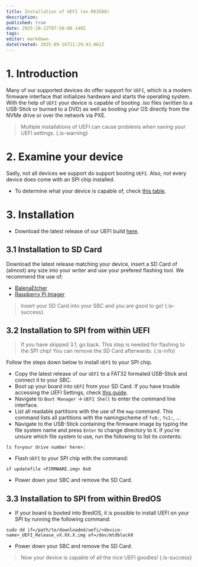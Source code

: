 ```yaml
---
title: Installation of UEFI (on RK3588)
description: 
published: true
date: 2025-10-22T07:50:08.140Z
tags: 
editor: markdown
dateCreated: 2025-09-16T11:29:43.061Z
---
```


# 1. Introduction
Many of our supported devices do offer support for `UEFI`, which is a modern firmware interface that initializes hardware and starts the operating system. With the help of `UEFI` your device is capable of booting .iso files (written to a USB-Stick or burned to a DVD) as well as booting your OS directly from the NVMe drive or over the network via PXE.

> Multiple installations of UEFI can cause problems when saving your UEFI settings.
{.is-warning}


# 2. Examine your device
Sadly, not all devices we support do support booting `UEFI`. Also, not every device does come with an SPI chip installed. 


- To determine what your device is capable of, check [this table](/en/table-of-supported-devices).

# 3. Installation
- Download the latest release of our UEFI build [here](https://github.com/BredOS/edk2-rk3588/releases).

## 3.1 Installation to SD Card
Download the latest release matching your device, insert a SD Card of (almost) any size into your writer and use your prefered flashing tool. We recommend the use of:

- [BalenaEtcher](https://etcher.balena.io/)
- [Raspberry Pi Imager](https://github.com/raspberrypi/rpi-imager)
> 
> Insert your SD Card into your SBC and you are good to go!
{.is-success}

## 3.2 Installation to SPI from within UEFI
> If you have skipped 3.1, go back. This step is needed for flashing to the SPI chip!
> You can remove the SD Card afterwards.
{.is-info}

Follow the steps down below to install `UEFI` to your SPI chip.

- Copy the latest release of our `UEFI` to a FAT32 formated USB-Stick and connect it to your SBC. 
- Boot up your board into `UEFI` from your SD Card. If you have trouble accessing the UEFI Settings, check [this guide](/en/how-to/change-default-boot-order-rk3588#2.1-Accessing-the-Boot-Menu).
- Navigate to `Boot Manager` -> `UEFI Shell` to enter the command line interface.
- List all readable partitions with the use of the `map` command. This command lists all partitions with the namingscheme of `fs0:`, `fs1:`, ...
- Navigate to the USB-Stick containing the firmware image by typing the file system name and press `Enter` to change directory to it. If you're unsure which file system to use, run the following to list its contents:
```
ls fs<your drive number here>: 
```

- Flash `UEFI` to your SPI chip with the command:
```
sf updatefile <FIRMWARE.img> 0x0
```
- Power down your SBC and remove the SD Card.

## 3.3 Installation to SPI from within BredOS
- If your board is booted into BredOS, it is possible to install UEFI on your SPI by running the following command:
```
sudo dd if=/path/to/downloaded/uefi/<device-name>_UEFI_Release_vX.XX.X.img of=/dev/mtdblock0
```
- Power down your SBC and remove the SD Card.



> Now your device is capable of all the nice UEFI goodies!
{.is-success}
